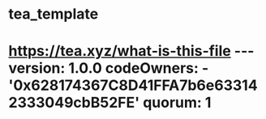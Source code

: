 # tea_template
# https://tea.xyz/what-is-this-file --- version: 1.0.0 codeOwners:   - '0x628174367C8D41FFA7b6e633142333049cbB52FE' quorum: 1
